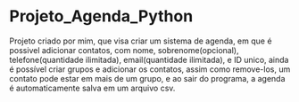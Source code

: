 # Projeto_Agenda_Python
Projeto criado por mim, que visa criar um sistema de agenda, em que é possivel adicionar contatos, com nome, sobrenome(opcional), telefone(quantidade
ilimitada), email(quantidade ilimitada), e ID unico, ainda é possível criar grupos e adicionar os contatos, assim como remove-los, um contato pode estar
em mais de um grupo, e ao sair do programa, a agenda é automaticamente salva em um arquivo csv.
